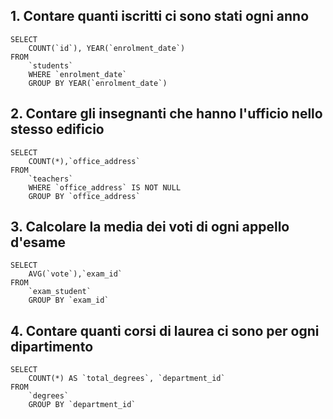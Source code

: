 ## 1. Contare quanti iscritti ci sono stati ogni anno
```
SELECT 
    COUNT(`id`), YEAR(`enrolment_date`)
FROM
    `students`
    WHERE `enrolment_date`
    GROUP BY YEAR(`enrolment_date`)
```
## 2. Contare gli insegnanti che hanno l'ufficio nello stesso edificio
```
SELECT 
    COUNT(*),`office_address`
FROM
    `teachers`
    WHERE `office_address` IS NOT NULL
    GROUP BY `office_address`
```
## 3. Calcolare la media dei voti di ogni appello d'esame
```
SELECT 
    AVG(`vote`),`exam_id`
FROM
    `exam_student`
    GROUP BY `exam_id`
```
## 4. Contare quanti corsi di laurea ci sono per ogni dipartimento
```
SELECT 
    COUNT(*) AS `total_degrees`, `department_id`
FROM
    `degrees`
    GROUP BY `department_id`
```